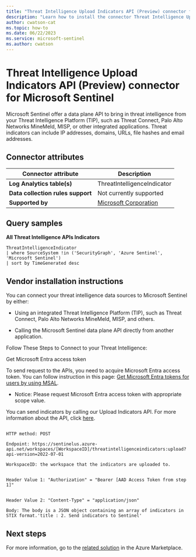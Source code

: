 ```yaml
---
title: "Threat Intelligence Upload Indicators API (Preview) connector for Microsoft Sentinel"
description: "Learn how to install the connector Threat Intelligence Upload Indicators API (Preview) to connect your data source to Microsoft Sentinel."
author: cwatson-cat
ms.topic: how-to
ms.date: 06/22/2023
ms.service: microsoft-sentinel
ms.author: cwatson
---
```


# Threat Intelligence Upload Indicators API (Preview) connector for Microsoft Sentinel

Microsoft Sentinel offer a data plane API to bring in threat intelligence from your Threat Intelligence Platform (TIP), such as Threat Connect, Palo Alto Networks MineMeld, MISP, or other integrated applications. Threat indicators can include IP addresses, domains, URLs, file hashes and email addresses.

## Connector attributes

| Connector attribute | Description |
| --- | --- |
| **Log Analytics table(s)** | ThreatIntelligenceIndicator<br/> |
| **Data collection rules support** | Not currently supported |
| **Supported by** | [Microsoft Corporation](https://support.microsoft.com/) |

## Query samples

**All Threat Intelligence APIs Indicators**
   ```kusto
ThreatIntelligenceIndicator 
   | where SourceSystem !in ('SecurityGraph', 'Azure Sentinel', 'Microsoft Sentinel')
   | sort by TimeGenerated desc
   ```



## Vendor installation instructions

You can connect your threat intelligence data sources to Microsoft Sentinel by either: 


- Using an integrated Threat Intelligence Platform (TIP), such as Threat Connect, Palo Alto Networks MineMeld, MISP, and others. 

- Calling the Microsoft Sentinel data plane API directly from another application. 

Follow These Steps to Connect to your Threat Intelligence: 

Get Microsoft Entra access token

To send request to the APIs, you need to acquire Microsoft Entra access token. You can follow instruction in this page: [Get Microsoft Entra tokens for users by using MSAL](/azure/databricks/dev-tools/api/latest/aad/app-aad-token#get-an-azure-ad-access-token). 
  - Notice: Please request Microsoft Entra access token with appropriate scope value.


You can send indicators by calling our Upload Indicators API. For more information about the API, click [here](/azure/sentinel/upload-indicators-api). 

```http

HTTP method: POST 

Endpoint: https://sentinelus.azure-api.net/workspaces/[WorkspaceID]/threatintelligenceindicators:upload?api-version=2022-07-01  

WorkspaceID: the workspace that the indicators are uploaded to.  


Header Value 1: "Authorization" = "Bearer [AAD Access Token from step 1]" 


Header Value 2: "Content-Type" = "application/json"  
 
Body: The body is a JSON object containing an array of indicators in STIX format.'title : 2. Send indicators to Sentinel'
```


## Next steps

For more information, go to the [related solution](https://azuremarketplace.microsoft.com/en-us/marketplace/apps/azuresentinel.azure-sentinel-solution-threatintelligence-taxii?tab=Overview) in the Azure Marketplace.
